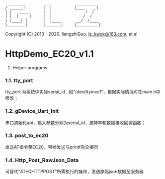 	 ________         __            _________          
	/ ______|        |  |          |____    _|         
	| |   _____      |  |               /  /           
	| |  |_   _|     |  |              /  /            
	| |____| |       |  |____       __/  /____         
	\________|       |_______|     |__________|        
 Copyright (C) 2013 - 2020, liangzhiGuo, <lz_kwok@163.com>, et al         
 
 HttpDemo_EC20_v1.1
=====================
1. Helper programs
### 1.1. tty_port  ###
tty_port 为系统中实际serial_id , 如"/dev/ttymxc1"，根据实际情况可在main.h中修改；

### 1.2. gDevice_Uart_Init  ###
串口初始化api，输入参数分别为serial_id、波特率和数据接收回调函数；

### 1.3. post_to_ec20  ###
发送AT指令至EC20，带参发送与printf完全相同

### 1.4. Http_Post_RawJson_Data  ###
可替代“AT+QHTTPPOST”所需执行的操作，发送原始json数据至服务器